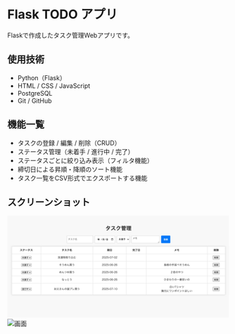# Flask TODO アプリ

Flaskで作成したタスク管理Webアプリです。

## 使用技術
- Python（Flask）
- HTML / CSS / JavaScript
- PostgreSQL
- Git / GitHub

## 機能一覧
- タスクの登録 / 編集 / 削除（CRUD）
- ステータス管理（未着手 / 進行中 / 完了）
- ステータスごとに絞り込み表示（フィルタ機能）
- 締切日による昇順・降順のソート機能
- タスク一覧をCSV形式でエクスポートする機能

## スクリーンショット
![画面](images/タスク管理アプリver.01.png)
![画面](images/タスク管理アプリver.03.png)

